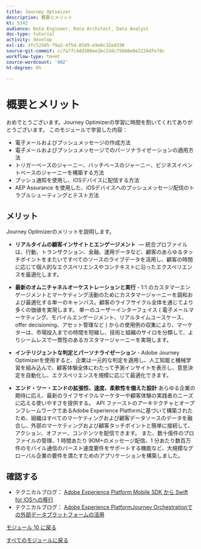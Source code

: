 ```yaml
---
title: Journey Optimizer
description: 概要とメリット
kt: 5342
audience: Data Engineer, Data Architect, Data Analyst
doc-type: tutorial
activity: develop
exl-id: 3fc52585-f9a2-4f5d-85d9-e9e0c32ed330
source-git-commit: cc7a77c4dd380ae1bc23dc75608e8e2224dfe78c
workflow-type: tm+mt
source-wordcount: '402'
ht-degree: 0%

---
```


# 概要とメリット

おめでとうございます。Journey Optimizerの学習に時間を割いてくれてありがとうございます。
このモジュールで学習した内容：

- 電子メールおよびプッシュメッセージの作成方法
- 電子メールおよびプッシュメッセージでのパーソナライゼーションの適用方法
- トリガーベースのジャーニー、バッチベースのジャーニー、ビジネスイベントベースのジャーニーを構築する方法
- プッシュ通知を使用し、iOSデバイスに配信する方法
- AEP Assurance を使用した、iOSデバイスへのプッシュメッセージ配信のトラブルシューティングとテスト方法

## メリット

Journey Optimizerのメリットを説明します。

- **リアルタイムの顧客インサイトとエンゲージメント**  — 統合プロファイルは、行動、トランザクション、金融、運用データなど、顧客のあらゆるタッチポイントをまたいですべてのソースのライブデータを活用し、顧客の時間に応じて個人的なエクスペリエンスやコンテキストに沿ったエクスペリエンスを最適化します。  

- **最新のオムニチャネルオーケストレーションと実行** - 1:1 のカスタマーエンゲージメントとマーケティング活動のためにカスタマージャーニーを調和および最適化する単一のキャンバス。顧客のライフサイクル全体を通じてより多くの価値を実現しま&#x200B;す。 単一のユーザーインターフェイス ( 電子メールマーケティング、モバイルエンゲージメント、リアルタイムユースケース、offer decisioning、アセット管理など ) からの使用例の収集により、マーケターは、市場投入までの時間を短縮し、技術と組織のサイロを分類して、よりシームレスで一貫性のあるカスタマージャーニーを実現します。  

- **インテリジェントな判定とパーソナライゼーション** - Adobe Journey Optimizerを使用すると、企業は一元的な判定を適用し、人工知能と機械学習を組み込んで、顧客体験全体にわたって予測インサイトを表示し、意思決定を自動化し、エクスペリエンスを規模に応じて最適化できます。 

- **エンド・ツー・エンドの拡張性、速度、柔軟性を備えた設計** あらゆる企業の期待に応え、最新のライフサイクルマーケターや顧客体験の実践者のニーズに応える使いやすさを提供する。  API ファーストのアーキテクチャとオープンフレームワークであるAdobe Experience Platformに基づいて構築されたため、組織はすべてのマーケティングおよび顧客データソースのデータを融合し、外部のマーケティングおよび顧客タッチポイントと簡単に接続して、アクション、オファー、コンテンツを配信できます。 また、数十億件のプロファイルの管理、1 時間あたり 90M+のメッセージ配信、1 分あたり数百万件のモバイル通信のバースト速度要件をサポートする機能など、大規模なグローバル企業の要件を満たすためのアプリケーションを構築しました。 

## 確認する

- テクニカルブログ： [Adobe Experience Platform Mobile SDK から Swift for iOSへの移行](https://medium.com/adobetech/adobe-experience-platform-mobile-sdks-move-to-swift-for-ios-6aa67b67b4d4)
- テクニカルブログ： [Adobe Experience PlatformJourney Orchestrationでの外部データプラットフォームの活用](https://medium.com/adobetech/leveraging-external-data-platforms-in-adobe-experience-platform-journey-orchestration-54fc6134fe17)

[モジュール 10 に戻る](./journeyoptimizer.md)

[すべてのモジュールに戻る](../../overview.md)
